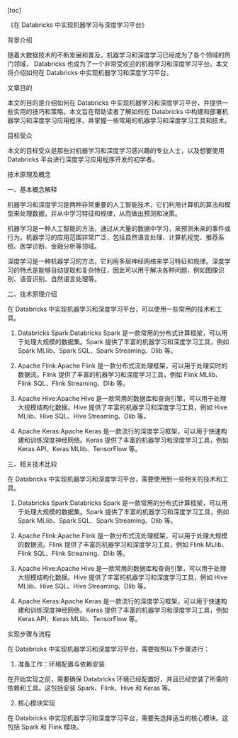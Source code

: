 
[toc]                    
                
                
《在 Databricks 中实现机器学习与深度学习平台》

背景介绍

随着大数据技术的不断发展和普及，机器学习和深度学习已经成为了各个领域的热门领域， Databricks 也成为了一个非常受欢迎的机器学习和深度学习平台。本文将介绍如何在 Databricks 中实现机器学习和深度学习平台。

文章目的

本文的目的是介绍如何在 Databricks 中实现机器学习和深度学习平台，并提供一些实用的技巧和策略。本文旨在帮助读者了解如何在 Databricks 中构建和部署机器学习和深度学习应用程序，并掌握一些常用的机器学习和深度学习工具和技术。

目标受众

本文的目标受众是那些对机器学习和深度学习感兴趣的专业人士，以及想要使用 Databricks 平台进行深度学习应用程序开发的初学者。

技术原理及概念

一、基本概念解释

机器学习和深度学习是两种非常重要的人工智能技术，它们利用计算机的算法和模型来处理数据，并从中学习特征和规律，从而做出预测和决策。

机器学习是一种人工智能的方法，通过从大量的数据中学习，来预测未来的事件或行为。机器学习的应用范围非常广泛，包括自然语言处理、计算机视觉、推荐系统、医学诊断、金融分析等领域。

深度学习是一种机器学习的方法，它利用多层神经网络来学习特征和规律。深度学习的特点是能够自动提取和复杂特征，因此可以用于解决各种问题，例如图像识别、语音识别、自然语言处理等。

二、技术原理介绍

在 Databricks 中实现机器学习和深度学习平台，可以使用一些常用的技术和工具。

1. Databricks Spark:Databricks Spark 是一款常用的分布式计算框架，可以用于处理大规模的数据集。Spark 提供了丰富的机器学习和深度学习工具，例如 Spark MLlib、Spark SQL、Spark Streaming、Dlib 等。

2. Apache Flink:Apache Flink 是一款分布式流处理框架，可以用于处理实时的数据流。Flink 提供了丰富的机器学习和深度学习工具，例如 Flink MLlib、Flink SQL、Flink Streaming、Dlib 等。

3. Apache Hive:Apache Hive 是一款常用的数据库和查询引擎，可以用于处理大规模结构化数据。Hive 提供了丰富的机器学习和深度学习工具，例如 Hive MLlib、Hive SQL、Hive Streaming、Dlib 等。

4. Apache Keras:Apache Keras 是一款流行的深度学习框架，可以用于快速构建和训练深度神经网络。Keras 提供了丰富的机器学习和深度学习工具，例如 Keras API、Keras MLlib、TensorFlow 等。

三、相关技术比较

在 Databricks 中实现机器学习和深度学习平台，需要使用到一些相关的技术和工具。

1. Databricks Spark:Databricks Spark 是一款常用的分布式计算框架，可以用于处理大规模的数据集。Spark 提供了丰富的机器学习和深度学习工具，例如 Spark MLlib、Spark SQL、Spark Streaming、Dlib 等。

2. Apache Flink:Apache Flink 是一款分布式流处理框架，可以用于处理大规模的数据流。Flink 提供了丰富的机器学习和深度学习工具，例如 Flink MLlib、Flink SQL、Flink Streaming、Dlib 等。

3. Apache Hive:Apache Hive 是一款常用的数据库和查询引擎，可以用于处理大规模结构化数据。Hive 提供了丰富的机器学习和深度学习工具，例如 Hive MLlib、Hive SQL、Hive Streaming、Dlib 等。

4. Apache Keras:Apache Keras 是一款流行的深度学习框架，可以用于快速构建和训练深度神经网络。Keras 提供了丰富的机器学习和深度学习工具，例如 Keras API、Keras MLlib、TensorFlow 等。

实现步骤与流程

在 Databricks 中实现机器学习和深度学习平台，需要按照以下步骤进行：

1. 准备工作：环境配置与依赖安装

在开始实现之前，需要确保 Databricks 环境已经配置好，并且已经安装了所需的依赖和工具。这包括安装 Spark、Flink、Hive 和 Keras 等。

2. 核心模块实现

在 Databricks 中实现机器学习和深度学习平台，需要先选择适当的核心模块。这包括 Spark 和 Flink 模块。

